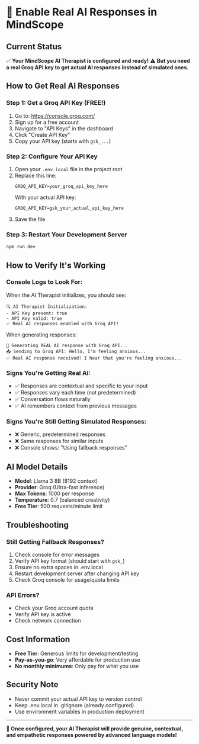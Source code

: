 # 🚀 Enable Real AI Responses in MindScope

## Current Status
✅ **Your MindScope AI Therapist is configured and ready!**
⚠️ **But you need a real Groq API key to get actual AI responses instead of simulated ones.**

## How to Get Real AI Responses

### Step 1: Get a Groq API Key (FREE!)
1. Go to: https://console.groq.com/
2. Sign up for a free account
3. Navigate to "API Keys" in the dashboard
4. Click "Create API Key"
5. Copy your API key (starts with `gsk_...`)

### Step 2: Configure Your API Key
1. Open your `.env.local` file in the project root
2. Replace this line:
   ```
   GROQ_API_KEY=your_groq_api_key_here
   ```
   With your actual API key:
   ```
   GROQ_API_KEY=gsk_your_actual_api_key_here
   ```
3. Save the file

### Step 3: Restart Your Development Server
```bash
npm run dev
```

## How to Verify It's Working

### Console Logs to Look For:
When the AI Therapist initializes, you should see:
```
🔍 AI Therapist Initialization:
- API Key present: true
- API Key valid: true
✅ Real AI responses enabled with Groq API!
```

When generating responses:
```
🤖 Generating REAL AI response with Groq API...
📤 Sending to Groq API: Hello, I'm feeling anxious...
✅ Real AI response received! I hear that you're feeling anxious...
```

### Signs You're Getting Real AI:
- ✅ Responses are contextual and specific to your input
- ✅ Responses vary each time (not predetermined)
- ✅ Conversation flows naturally
- ✅ AI remembers context from previous messages

### Signs You're Still Getting Simulated Responses:
- ❌ Generic, predetermined responses
- ❌ Same responses for similar inputs
- ❌ Console shows: "Using fallback responses"

## AI Model Details
- **Model**: Llama 3 8B (8192 context)
- **Provider**: Groq (Ultra-fast inference)
- **Max Tokens**: 1000 per response
- **Temperature**: 0.7 (balanced creativity)
- **Free Tier**: 500 requests/minute limit

## Troubleshooting

### Still Getting Fallback Responses?
1. Check console for error messages
2. Verify API key format (should start with `gsk_`)
3. Ensure no extra spaces in .env.local
4. Restart development server after changing API key
5. Check Groq console for usage/quota limits

### API Errors?
- Check your Groq account quota
- Verify API key is active
- Check network connection

## Cost Information
- **Free Tier**: Generous limits for development/testing
- **Pay-as-you-go**: Very affordable for production use
- **No monthly minimums**: Only pay for what you use

## Security Note
- Never commit your actual API key to version control
- Keep .env.local in .gitignore (already configured)
- Use environment variables in production deployment

---

**🎯 Once configured, your AI Therapist will provide genuine, contextual, and empathetic responses powered by advanced language models!**